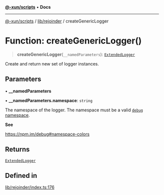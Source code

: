 [**@-xun/scripts**](../../../README.md) • **Docs**

***

[@-xun/scripts](../../../README.md) / [lib/rejoinder](../README.md) / createGenericLogger

# Function: createGenericLogger()

> **createGenericLogger**(`__namedParameters`): [`ExtendedLogger`](../interfaces/ExtendedLogger.md)

Create and return new set of logger instances.

## Parameters

• **\_\_namedParameters**

• **\_\_namedParameters.namespace**: `string`

The namespace of the logger. The namespace must be a valid [`debug`
namespace](https://npm.im/debug#namespace-colors).

**See**

https://npm.im/debug#namespace-colors

## Returns

[`ExtendedLogger`](../interfaces/ExtendedLogger.md)

## Defined in

[lib/rejoinder/index.ts:176](https://github.com/Xunnamius/xscripts/blob/98c638c52caf3664112e7ea66eccd36ad205df77/lib/rejoinder/index.ts#L176)
